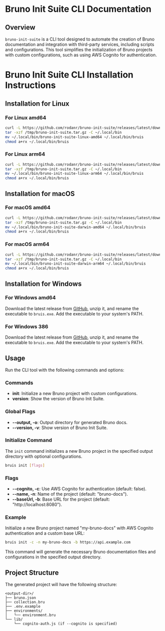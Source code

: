 
# Bruno Init Suite CLI Documentation

## Overview

`bruno-init-suite` is a CLI tool designed to automate the creation of Bruno documentation and integration with third-party services, including scripts and configurations. This tool simplifies the initialization of Bruno projects with custom configurations, such as using AWS Cognito for authentication.


# Bruno Init Suite CLI Installation Instructions

## Installation for Linux

### For Linux amd64

```sh
curl -L https://github.com/rodanr/bruno-init-suite/releases/latest/download/bruno-init-suite-linux-amd64.tar.gz -o /tmp/bruno-init-suite.tar.gz
tar -xzf /tmp/bruno-init-suite.tar.gz -C ~/.local/bin
mv ~/.local/bin/bruno-init-suite-linux-amd64 ~/.local/bin/bruis
chmod a+rx ~/.local/bin/bruis
```

### For Linux arm64

```sh
curl -L https://github.com/rodanr/bruno-init-suite/releases/latest/download/bruno-init-suite-linux-arm64.tar.gz -o /tmp/bruno-init-suite.tar.gz
tar -xzf /tmp/bruno-init-suite.tar.gz -C ~/.local/bin
mv ~/.local/bin/bruno-init-suite-linux-arm64 ~/.local/bin/bruis
chmod a+rx ~/.local/bin/bruis
```

## Installation for macOS

### For macOS amd64

```sh
curl -L https://github.com/rodanr/bruno-init-suite/releases/latest/download/bruno-init-suite-darwin-amd64.tar.gz -o /tmp/bruno-init-suite.tar.gz
tar -xzf /tmp/bruno-init-suite.tar.gz -C ~/.local/bin
mv ~/.local/bin/bruno-init-suite-darwin-amd64 ~/.local/bin/bruis
chmod a+rx ~/.local/bin/bruis
```

### For macOS arm64

```sh
curl -L https://github.com/rodanr/bruno-init-suite/releases/latest/download/bruno-init-suite-darwin-arm64.tar.gz -o /tmp/bruno-init-suite.tar.gz
tar -xzf /tmp/bruno-init-suite.tar.gz -C ~/.local/bin
mv ~/.local/bin/bruno-init-suite-darwin-arm64 ~/.local/bin/bruis
chmod a+rx ~/.local/bin/bruis
```

## Installation for Windows

### For Windows amd64

Download the latest release from [GitHub](https://github.com/rodanr/bruno-init-suite/releases/latest/download/bruno-init-suite-windows-amd64.exe.zip), unzip it, and rename the executable to `bruis.exe`. Add the executable to your system's PATH.

### For Windows 386

Download the latest release from [GitHub](https://github.com/rodanr/bruno-init-suite/releases/latest/download/bruno-init-suite-windows-386.exe.zip), unzip it, and rename the executable to `bruis.exe`. Add the executable to your system's PATH.
## Usage

Run the CLI tool with the following commands and options:

### Commands

- **init**: Initialize a new Bruno project with custom configurations.
- **version**: Show the version of Bruno Init Suite.

### Global Flags

- **--output, -o**: Output directory for generated Bruno docs.
- **--version, -v**: Show version of Bruno Init Suite.

### Initialize Command

The `init` command initializes a new Bruno project in the specified output directory with optional configurations.

```sh
bruis init [flags]
```

### Flags

- **--cognito, -c**: Use AWS Cognito for authentication (default: false).
- **--name, -n**: Name of the project (default: "bruno-docs").
- **--baseUrl, -b**: Base URL for the project (default: "http://localhost:8080").

### Example

Initialize a new Bruno project named "my-bruno-docs" with AWS Cognito authentication and a custom base URL:

```sh
bruis init -c -n my-bruno-docs -b https://api.example.com
```

This command will generate the necessary Bruno documentation files and configurations in the specified output directory.

## Project Structure

The generated project will have the following structure:

```
<output-dir>/
├── bruno.json
├── collection.bru
├── .env.example
├── environments/
│   └── environment.bru
└── lib/
    └── cognito-auth.js (if --cognito is specified)
```
